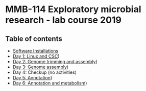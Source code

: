 # MMB-114 Exploratory microbial research - lab course 2019

## Table of contents

* [Software Installations](https://github.com/igorspp/MMB-114/blob/master/00-software-installations.md)
* [Day 1: Linux and CSC](https://github.com/igorspp/MMB-114/blob/master/01-Linux-and-CSC.md))
* [Day 2: Genome trimming and assembly](https://github.com/igorspp/MMB-114/blob/master/02-Trimming-and-assembly.md))
* [Day 3: Genome assembly](https://github.com/igorspp/MMB-114/blob/master/03-Genome-assembly.md))
* Day 4: Checkup (no activities)
* [Day 5: Annotation](https://github.com/igorspp/MMB-114/blob/master/05-Annotation.md))
* [Day 6: Annotation and metabolism](https://github.com/igorspp/MMB-114/blob/master/06-Annotation-and-metabolism.md))
